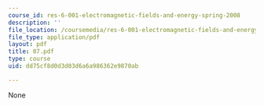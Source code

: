 ```yaml
---
course_id: res-6-001-electromagnetic-fields-and-energy-spring-2008
description: ''
file_location: /coursemedia/res-6-001-electromagnetic-fields-and-energy-spring-2008/dd75cf8d0d3d03d6a6a986362e9870ab_07.pdf
file_type: application/pdf
layout: pdf
title: 07.pdf
type: course
uid: dd75cf8d0d3d03d6a6a986362e9870ab

---
```

None